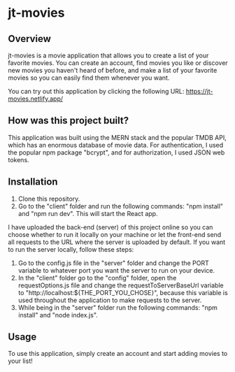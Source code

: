 # jt-movies

## Overview

jt-movies is a movie application that allows you to create a list of your favorite movies. You can create an account, find movies you like or discover new movies you haven't heard of before, and make a list of your favorite movies so you can easily find them whenever you want.

You can try out this application by clicking the following URL: https://jt-movies.netlify.app/

## How was this project built?

This application was built using the MERN stack and the popular TMDB API, which has an enormous database of movie data. For authentication, I used the popular npm package "bcrypt", and for authorization, I used JSON web tokens.

## Installation

1. Clone this repository.
2. Go to the "client" folder and run the following commands: "npm install" and "npm run dev". This will start the React app.

I have uploaded the back-end (server) of this project online so you can choose whether to run it locally on your machine or let the front-end send all requests to the URL where the server is uploaded by default. If you want to run the server locally, follow these steps:

1. Go to the config.js file in the "server" folder and change the PORT variable to whatever port you want the server to run on your device.
2. In the "client" folder go to the "config" folder, open the requestOptions.js file and change the requestToServerBaseUrl variable to "http://localhost:${THE_PORT_YOU_CHOSE}", because this variable is used throughout the application to make requests to the server.
3. While being in the "server" folder run the following commands: "npm install" and "node index.js".

## Usage

To use this application, simply create an account and start adding movies to your list!
